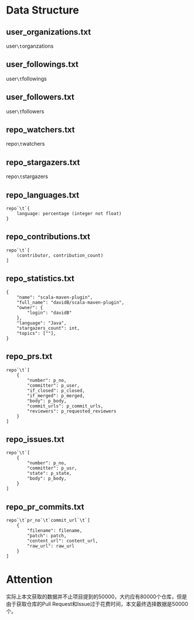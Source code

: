 # Data Structure
## user_organizations.txt
user`\t`organzations
## user_followings.txt
user`\t`followings
## user_followers.txt
user`\t`followers
## repo_watchers.txt
repo`\t`watchers
## repo_stargazers.txt 
repo`\t`stargazers
## repo_languages.txt
```
repo`\t`{
    language: percentage (integer not float)
}
```
## repo_contributions.txt
```
repo`\t`[
    (contributor, contribution_count)
]
```
## repo_statistics.txt
```
{
    "name": "scala-maven-plugin", 
    "full_name": "davidB/scala-maven-plugin",
    "owner": {
        "login": "davidB"
    },
    "language": "Java",
    "stargazers_count": int,
    "topics": [""],
}
```
## repo_prs.txt
```
repo`\t`[
    {
        "number": p_no,
        "committer": p_user,
        "if_closed": p_closed,
        "if_merged": p_merged,
        "body": p_body,
        "commit_urls": p_commit_urls,
        "reviewers": p_requested_reviewers
    }
]
```
## repo_issues.txt
```
repo`\t`[
    {
        "number": p_no,
        "committer": p_usr,
        "state": p_state,
        "body": p_body,
    }
]
```
## repo_pr_commits.txt
```
repo`\t`pr_no`\t`commit_url`\t`[
    {
        "filename": filename,
        "patch": patch,
        "content_url": content_url,
        "raw_url": raw_url
    }
]
```

# Attention
实际上本文获取的数据并不止项目提到的50000，大约应有80000个仓库，但是由于获取仓库的Pull Request和Issue过于花费时间，本文最终选择数据是50000个。